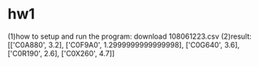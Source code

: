 # hw1
(1)how to setup and run the program:
download 108061223.csv
(2)result:
[['C0A880', 3.2], ['C0F9A0', 1.2999999999999998], ['C0G640', 3.6], ['C0R190', 2.6], ['C0X260', 4.7]]
